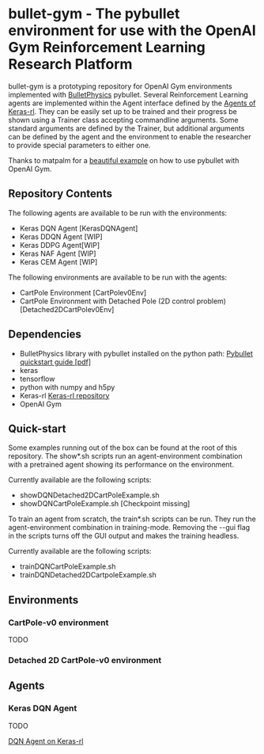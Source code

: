 # bullet-gym - The pybullet environment for use with the OpenAI Gym Reinforcement Learning Research Platform
bullet-gym is a prototyping repository for OpenAI Gym environments implemented with [BulletPhysics](https://github.com/bulletphysics/bullet3) pybullet. Several Reinforcement Learning agents are implemented within the Agent interface defined by the [Agents of Keras-rl](https://github.com/matthiasplappert/keras-rl/wiki/Agent-Overview). They can be easily set up to be trained and their progress be shown using a Trainer class accepting commandline arguments. Some standard arguments are defined by the Trainer, but additional arguments can be defined by the agent and the environment to enable the researcher to provide special parameters to either one.

Thanks to matpalm for a [beautiful example](https://github.com/benelot/cartpoleplusplus) on how to use pybullet with OpenAI Gym.

## Repository Contents

The following agents are available to be run with the environments:
- Keras DQN Agent [KerasDQNAgent]
- Keras DDQN Agent [WIP]
- Keras DDPG Agent[WIP]
- Keras NAF Agent [WIP]
- Keras CEM Agent [WIP]

The following environments are available to be run with the agents:
- CartPole Environment [CartPolev0Env]
- CartPole Environment with Detached Pole (2D control problem) [Detached2DCartPolev0Env]


## Dependencies

- BulletPhysics library with pybullet installed on the python path: [Pybullet quickstart guide [pdf]](https://github.com/bulletphysics/bullet3/blob/master/docs/pybullet_quickstartguide.pdf)
- keras
- tensorflow
- python with numpy and h5py
- Keras-rl [Keras-rl repository](https://github.com/matthiasplappert/keras-rl)
- OpenAI Gym

## Quick-start

Some examples running out of the box can be found at the root of this repository. The show*.sh scripts run an agent-environment combination with a pretrained agent showing its performance on the environment.

Currently available are the following scripts:

- showDQNDetached2DCartPoleExample.sh
- showDQNCartPoleExample.sh [Checkpoint missing]

To train an agent from scratch, the train*.sh scripts can be run. They run the agent-environment combination in training-mode. Removing the --gui flag in the scripts turns off the GUI output and makes the training headless.

Currently available are the following scripts:

- trainDQNCartPoleExample.sh
- trainDQNDetached2DCartpoleExample.sh

## Environments


### CartPole-v0 environment

TODO

### Detached 2D CartPole-v0 environment

## Agents


### Keras DQN Agent

TODO

[DQN Agent on Keras-rl](https://github.com/matthiasplappert/keras-rl/wiki/DQNAgent)
